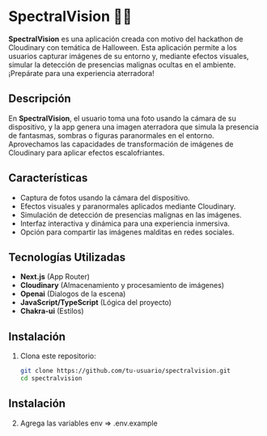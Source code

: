 # SpectralVision 🎃👻

**SpectralVision** es una aplicación creada con motivo del hackathon de Cloudinary con temática de Halloween. Esta aplicación permite a los usuarios capturar imágenes de su entorno y, mediante efectos visuales, simular la detección de presencias malignas ocultas en el ambiente. ¡Prepárate para una experiencia aterradora!

## Descripción

En **SpectralVision**, el usuario toma una foto usando la cámara de su dispositivo, y la app genera una imagen aterradora que simula la presencia de fantasmas, sombras o figuras paranormales en el entorno. Aprovechamos las capacidades de transformación de imágenes de Cloudinary para aplicar efectos escalofriantes.

## Características

- Captura de fotos usando la cámara del dispositivo.
- Efectos visuales y paranormales aplicados mediante Cloudinary.
- Simulación de detección de presencias malignas en las imágenes.
- Interfaz interactiva y dinámica para una experiencia inmersiva.
- Opción para compartir las imágenes malditas en redes sociales.

## Tecnologías Utilizadas

- **Next.js** (App Router)
- **Cloudinary** (Almacenamiento y procesamiento de imágenes)
- **Openai** (Dialogos de la escena)
- **JavaScript/TypeScript** (Lógica del proyecto)
- **Chakra-ui** (Estilos)

## Instalación

1. Clona este repositorio:

   ```bash
   git clone https://github.com/tu-usuario/spectralvision.git
   cd spectralvision

## Instalación

2. Agrega las variables env => .env.example